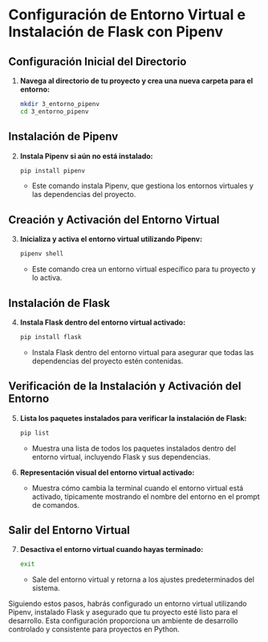 # Configuración de Entorno Virtual e Instalación de Flask con Pipenv

## Configuración Inicial del Directorio
1. **Navega al directorio de tu proyecto y crea una nueva carpeta para el entorno:**
    ```bash
    mkdir 3_entorno_pipenv
    cd 3_entorno_pipenv
    ```

## Instalación de Pipenv
2. **Instala Pipenv si aún no está instalado:**
    ```bash
    pip install pipenv
    ```
    - Este comando instala Pipenv, que gestiona los entornos virtuales y las dependencias del proyecto.

## Creación y Activación del Entorno Virtual
3. **Inicializa y activa el entorno virtual utilizando Pipenv:**
    ```bash
    pipenv shell
    ```
    - Este comando crea un entorno virtual específico para tu proyecto y lo activa.

## Instalación de Flask
4. **Instala Flask dentro del entorno virtual activado:**
    ```bash
    pip install flask
    ```
    - Instala Flask dentro del entorno virtual para asegurar que todas las dependencias del proyecto estén contenidas.

## Verificación de la Instalación y Activación del Entorno
5. **Lista los paquetes instalados para verificar la instalación de Flask:**
    ```bash
    pip list
    ```
    - Muestra una lista de todos los paquetes instalados dentro del entorno virtual, incluyendo Flask y sus dependencias.

6. **Representación visual del entorno virtual activado:**
    - Muestra cómo cambia la terminal cuando el entorno virtual está activado, típicamente mostrando el nombre del entorno en el prompt de comandos.

## Salir del Entorno Virtual
7. **Desactiva el entorno virtual cuando hayas terminado:**
    ```bash
    exit
    ```
    - Sale del entorno virtual y retorna a los ajustes predeterminados del sistema.

Siguiendo estos pasos, habrás configurado un entorno virtual utilizando Pipenv, instalado Flask y asegurado que tu proyecto esté listo para el desarrollo. Esta configuración proporciona un ambiente de desarrollo controlado y consistente para proyectos en Python.

